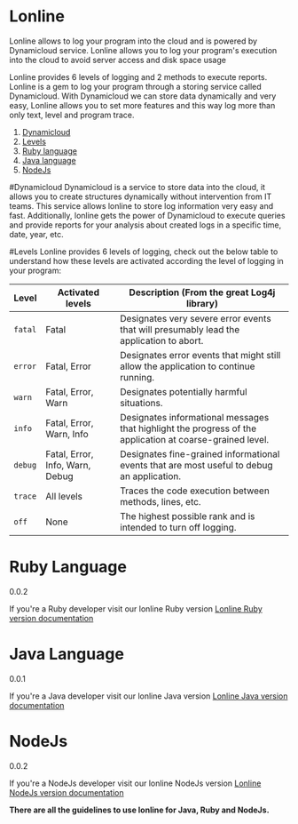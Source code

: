 # Lonline
Lonline allows to log your program into the cloud and is powered by Dynamicloud service.  Lonline allows you to log your program's execution into the cloud to avoid server access and disk space usage

Lonline provides 6 levels of logging and 2 methods to execute reports.  Lonline is a gem to log your program through a storing service called Dynamicloud.  With Dynamicloud we can store data dynamically and very easy, Lonline allows you to set more features and this way log more than only text, level and program trace.

1. [Dynamicloud](#dynamicloud) 
2. [Levels](#levels)
3. [Ruby language](#ruby-language)
4. [Java language](#java-language)
5. [NodeJs](#nodejs)

#Dynamicloud
Dynamicloud is a service to store data into the cloud, it allows you to create structures dynamically without intervention from IT teams.  This service allows lonline to store log information very easy and fast.  Additionally, lonline gets the power of Dynamicloud to execute queries and provide reports for your analysis about created logs in a specific time, date, year, etc.

#Levels
Lonline provides 6 levels of logging, check out the below table to understand how these levels are activated according the level of logging in your program:

| Level | Activated levels | Description (From the great Log4j library) |
| --- | --- | --- |
| `fatal` | Fatal | Designates very severe error events that will presumably lead the application to abort.|
| `error` | Fatal, Error | Designates error events that might still allow the application to continue running.|
| `warn` | Fatal, Error, Warn | Designates potentially harmful situations.|
| `info` | Fatal, Error, Warn, Info | Designates informational messages that highlight the progress of the application at coarse-grained level.|
| `debug` | Fatal, Error, Info, Warn, Debug | Designates fine-grained informational events that are most useful to debug an application.|
| `trace` | All levels | Traces the code execution between methods, lines, etc.|
| `off` | None | The highest possible rank and is intended to turn off logging.|

# Ruby Language
0.0.2

If you're a Ruby developer visit our lonline Ruby version [Lonline Ruby version documentation](https://github.com/egomezr/lonline_for_ruby "Lonline Ruby version documentation") 

# Java Language
0.0.1

If you're a Java developer visit our lonline Java version [Lonline Java version documentation](https://github.com/egomezr/lonline_for_java "Lonline Java version documentation") 

# NodeJs
0.0.2

If you're a NodeJs developer visit our lonline NodeJs version [Lonline NodeJs version documentation](https://github.com/egomezr/lonline_for_nodejs "Lonline NodeJs version documentation") 



**There are all the guidelines to use lonline for Java, Ruby and NodeJs.**
